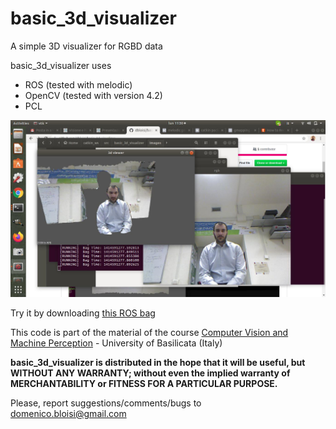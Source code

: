 # basic_3d_visualizer
A simple 3D visualizer for RGBD data

basic_3d_visualizer uses
- ROS (tested with melodic)
- OpenCV (tested with version 4.2)
- PCL

![example](images/example.jpg)

Try it by downloading [this ROS bag](http://www.dis.uniroma1.it/~bloisi/didattica/RobotProgramming/face.bag)

This code is part of the material of the course [Computer Vision and Machine Perception](http://web.unibas.it/bloisi/corsi/visione-e-percezione.html) - University of Basilicata (Italy)

**basic_3d_visualizer is distributed in the hope that it will be useful,
but WITHOUT ANY WARRANTY; without even the implied warranty of
MERCHANTABILITY or FITNESS FOR A PARTICULAR PURPOSE.**
 
Please, report suggestions/comments/bugs to<br>
domenico.bloisi@gmail.com


